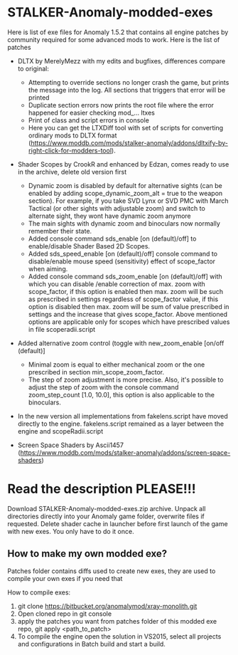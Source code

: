 # STALKER-Anomaly-modded-exes
Here is list of exe files for Anomaly 1.5.2 that contains all engine patches by community required for some advanced mods to work.
Here is the list of patches
* DLTX by MerelyMezz with my edits and bugfixes, differences compare to original:
  * Attempting to override sections no longer crash the game, but prints the message into the log. All sections that triggers that error will be printed
  * Duplicate section errors now prints the root file where the error happened for easier checking mod_... ltxes
  * Print of class and script errors in console
  * Here you can get the LTXDiff tool with set of scripts for converting ordinary mods to DLTX format (https://www.moddb.com/mods/stalker-anomaly/addons/dltxify-by-right-click-for-modders-tool).
  
* Shader Scopes by CrookR and enhanced by Edzan, comes ready to use in the archive, delete old version first
  * Dynamic zoom is disabled by default for alternative sights (can be enabled by adding scope_dynamic_zoom_alt = true to the weapon section). For example, if you take SVD Lynx or SVD PMC with March Tactical (or other sights with adjustable zoom) and switch to alternate sight, they wont have dynamic zoom anymore
  * The main sights with dynamic zoom and binoculars now normally remember their state.
  * Added console command sds_enable [on (default)/off] to enable/disable Shader Based 2D Scopes.
  * Added sds_speed_enable [on (default)/off] console command to disable/enable mouse speed (sensitivity) effect of scope_factor when aiming.
  * Added console command sds_zoom_enable [on (default)/off] with which you can disable /enable correction of max. zoom with scope_factor, if this option is enabled then max. zoom will be such as prescribed in settings regardless of scope_factor value, if this option is disabled then max. zoom will be sum of value prescribed in settings and the increase that gives scope_factor.
Above mentioned options are applicable only for scopes which have prescribed values in file scoperadii.script
 * Added alternative zoom control (toggle with new_zoom_enable [on/off (default)]
    * Minimal zoom is equal to either mechanical zoom or the one prescribed in section min_scope_zoom_factor.
    * The step of zoom adjustment is more precise. Also, it's possible to adjust the step of zoom with the console command zoom_step_count [1.0, 10.0], this option is also applicable to the binoculars.
 * In the new version all implementations from fakelens.script have moved directly to the engine. fakelens.script remained as a layer between the engine and scopeRadii.script
 
* Screen Space Shaders by Ascii1457 (https://www.moddb.com/mods/stalker-anomaly/addons/screen-space-shaders)

# Read the description PLEASE!!!
Download STALKER-Anomaly-modded-exes.zip archive.
Unpack all directories directly into your Anomaly game folder, overwrite files if requested.
Delete shader cache in launcher before first launch of the game with new exes. You only have to do it once.

## How to make my own modded exe?
Patches folder contains diffs used to create new exes, they are used to compile your own exes if you need that

How to compile exes:
1. git clone https://bitbucket.org/anomalymod/xray-monolith.git
2. Open cloned repo in git console
3. apply the patches you want from patches folder of this modded exe repo, git apply <path_to_patch>
4. To compile the engine open the solution in VS2015, select all projects and configurations in Batch build and start a build.
